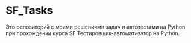 # SF_Tasks
Это репозиторий с моими решениями задач и автотестами на Python при прохождении курса SF Тестировщик-автоматизатор на Python. 
